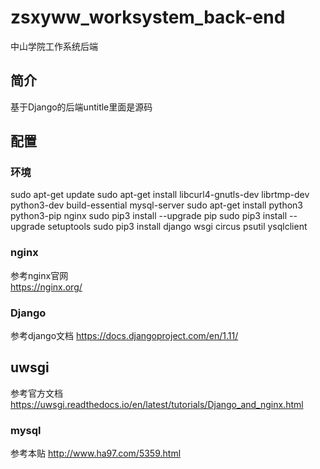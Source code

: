 # zsxyww_worksystem_back-end
中山学院工作系统后端
## 简介
基于Django的后端untitle里面是源码

## 配置

### 环境
sudo apt-get update
sudo apt-get install libcurl4-gnutls-dev librtmp-dev python3-dev build-essential mysql-server
sudo apt-get install python3 python3-pip nginx
sudo pip3 install --upgrade pip
sudo pip3 install --upgrade setuptools
sudo pip3 install django wsgi circus psutil ysqlclient

### nginx
参考nginx官网  
https://nginx.org/

### Django
参考django文档 
https://docs.djangoproject.com/en/1.11/

## uwsgi
参考官方文档
https://uwsgi.readthedocs.io/en/latest/tutorials/Django_and_nginx.html

### mysql
参考本贴
http://www.ha97.com/5359.html
